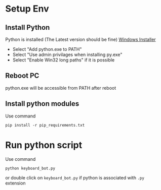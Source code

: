 # Setup Env
## Install Python
Python is installed (The Latest version should be fine) [Windows Installer](https://www.python.org/downloads/)

* Select "Add python.exe to PATH"
* Select "Use admin privilages when installing py.exe"
* Select "Enable Win32 long paths" if it is possible

## Reboot PC
python.exe will be accessible from PATH after reboot

## Install python modules
Use command
```
pip install -r pip_requirements.txt
```

# Run python script
Use command
```
python keyboard_bot.py
```
or double click on `keyboard_bot.py` if python is associated with `.py` extension
